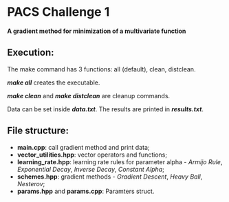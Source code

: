  # PACS Challenge 1
 **A gradient method for minimization of a multivariate function**

 ## Execution:

The make command has 3 functions: all (default), clean, distclean.

***make all*** creates the executable.

***make clean*** and ***make distclean*** are cleanup commands.

Data can be set inside ***data.txt***.
The results are printed in ***results.txt***.


## File structure:
- **main.cpp**: call gradient method and print data;
- **vector_utilities.hpp**: vector operators and functions;
- **learning_rate.hpp**: learning rate rules for parameter alpha - *Armijo Rule*, *Exponential Decay*, *Inverse Decay*, *Constant Alpha*;
- **schemes.hpp**: gradient methods - *Gradient Descent*, *Heavy Ball*, *Nesterov*;
- **params.hpp** and **params.cpp**: Paramters struct.
